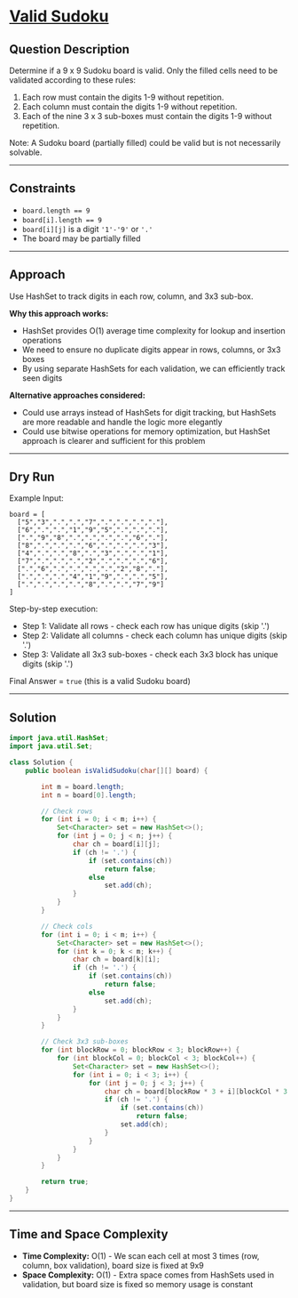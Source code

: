 # [Valid Sudoku](https://leetcode.com/problems/valid-sudoku/)

## Question Description
Determine if a 9 x 9 Sudoku board is valid. Only the filled cells need to be validated according to these rules:
1. Each row must contain the digits 1-9 without repetition.
2. Each column must contain the digits 1-9 without repetition.
3. Each of the nine 3 x 3 sub-boxes must contain the digits 1-9 without repetition.

Note: A Sudoku board (partially filled) could be valid but is not necessarily solvable.

---

## Constraints
- `board.length == 9`
- `board[i].length == 9`
- `board[i][j]` is a digit `'1'-'9'` or `'.'`
- The board may be partially filled

---

## Approach
Use HashSet to track digits in each row, column, and 3x3 sub-box.

**Why this approach works:**
- HashSet provides O(1) average time complexity for lookup and insertion operations
- We need to ensure no duplicate digits appear in rows, columns, or 3x3 boxes
- By using separate HashSets for each validation, we can efficiently track seen digits

**Alternative approaches considered:**
- Could use arrays instead of HashSets for digit tracking, but HashSets are more readable and handle the logic more elegantly
- Could use bitwise operations for memory optimization, but HashSet approach is clearer and sufficient for this problem

---

## Dry Run
Example Input:
```
board = [
  ["5","3",".",".","7",".",".",".","."],
  ["6",".",".","1","9","5",".",".","."],
  [".","9","8",".",".",".",".","6","."],
  ["8",".",".",".","6",".",".",".","3"],
  ["4",".",".","8",".","3",".",".","1"],
  ["7",".",".",".","2",".",".",".","6"],
  [".","6",".",".",".",".","2","8","."],
  [".",".",".","4","1","9",".",".","5"],
  [".",".",".",".","8",".",".","7","9"]
]
```

Step-by-step execution:
- Step 1: Validate all rows - check each row has unique digits (skip '.')
- Step 2: Validate all columns - check each column has unique digits (skip '.')
- Step 3: Validate all 3x3 sub-boxes - check each 3x3 block has unique digits (skip '.')

Final Answer = `true` (this is a valid Sudoku board)

---

## Solution
```java
import java.util.HashSet;
import java.util.Set;

class Solution {
    public boolean isValidSudoku(char[][] board) {

        int m = board.length;
        int n = board[0].length;

        // Check rows
        for (int i = 0; i < m; i++) {
            Set<Character> set = new HashSet<>();
            for (int j = 0; j < n; j++) {
                char ch = board[i][j];
                if (ch != '.') {
                    if (set.contains(ch))
                        return false;
                    else
                        set.add(ch);
                }
            }
        }

        // Check cols
        for (int i = 0; i < m; i++) {
            Set<Character> set = new HashSet<>();
            for (int k = 0; k < m; k++) {
                char ch = board[k][i];
                if (ch != '.') {
                    if (set.contains(ch))
                        return false;
                    else
                        set.add(ch);
                }
            }
        }

        // Check 3x3 sub-boxes
        for (int blockRow = 0; blockRow < 3; blockRow++) {
            for (int blockCol = 0; blockCol < 3; blockCol++) {
                Set<Character> set = new HashSet<>();
                for (int i = 0; i < 3; i++) {
                    for (int j = 0; j < 3; j++) {
                        char ch = board[blockRow * 3 + i][blockCol * 3 + j];
                        if (ch != '.') {
                            if (set.contains(ch))
                                return false;
                            set.add(ch);
                        }
                    }
                }
            }
        }

        return true;
    }
}
```

---

## Time and Space Complexity
- **Time Complexity:** O(1) - We scan each cell at most 3 times (row, column, box validation), board size is fixed at 9x9
- **Space Complexity:** O(1) - Extra space comes from HashSets used in validation, but board size is fixed so memory usage is constant